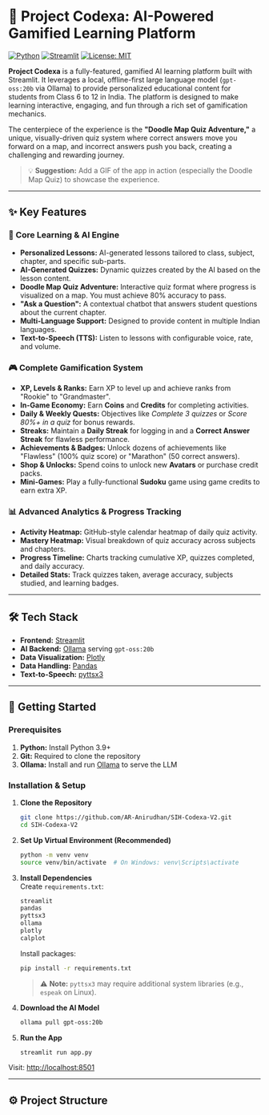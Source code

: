 # 🚀 Project Codexa: AI-Powered Gamified Learning Platform

[![Python](https://img.shields.io/badge/Python-3.9%2B-blue.svg)](https://www.python.org/downloads/)
[![Streamlit](https://img.shields.io/badge/Streamlit-1.x-FF4B4B.svg)](https://streamlit.io)
[![License: MIT](https://img.shields.io/badge/License-MIT-green.svg)](https://opensource.org/licenses/MIT)

**Project Codexa** is a fully-featured, gamified AI learning platform built with Streamlit. It leverages a local, offline-first large language model (`gpt-oss:20b` via Ollama) to provide personalized educational content for students from Class 6 to 12 in India. The platform is designed to make learning interactive, engaging, and fun through a rich set of gamification mechanics.

The centerpiece of the experience is the **"Doodle Map Quiz Adventure,"** a unique, visually-driven quiz system where correct answers move you forward on a map, and incorrect answers push you back, creating a challenging and rewarding journey.

> 💡 **Suggestion:** Add a GIF of the app in action (especially the Doodle Map Quiz) to showcase the experience.

---

## ✨ Key Features

### 🧠 Core Learning & AI Engine
- **Personalized Lessons:** AI-generated lessons tailored to class, subject, chapter, and specific sub-parts.  
- **AI-Generated Quizzes:** Dynamic quizzes created by the AI based on the lesson content.  
- **Doodle Map Quiz Adventure:** Interactive quiz format where progress is visualized on a map. You must achieve 80% accuracy to pass.  
- **"Ask a Question":** A contextual chatbot that answers student questions about the current chapter.  
- **Multi-Language Support:** Designed to provide content in multiple Indian languages.  
- **Text-to-Speech (TTS):** Listen to lessons with configurable voice, rate, and volume.  

### 🎮 Complete Gamification System
- **XP, Levels & Ranks:** Earn XP to level up and achieve ranks from "Rookie" to "Grandmaster".  
- **In-Game Economy:** Earn **Coins** and **Credits** for completing activities.  
- **Daily & Weekly Quests:** Objectives like *Complete 3 quizzes* or *Score 80%+ in a quiz* for bonus rewards.  
- **Streaks:** Maintain a **Daily Streak** for logging in and a **Correct Answer Streak** for flawless performance.  
- **Achievements & Badges:** Unlock dozens of achievements like "Flawless" (100% quiz score) or "Marathon" (50 correct answers).  
- **Shop & Unlocks:** Spend coins to unlock new **Avatars** or purchase credit packs.  
- **Mini-Games:** Play a fully-functional **Sudoku** game using game credits to earn extra XP.  

### 📊 Advanced Analytics & Progress Tracking
- **Activity Heatmap:** GitHub-style calendar heatmap of daily quiz activity.  
- **Mastery Heatmap:** Visual breakdown of quiz accuracy across subjects and chapters.  
- **Progress Timeline:** Charts tracking cumulative XP, quizzes completed, and daily accuracy.  
- **Detailed Stats:** Track quizzes taken, average accuracy, subjects studied, and learning badges.  

---

## 🛠️ Tech Stack

- **Frontend:** [Streamlit](https://streamlit.io/)  
- **AI Backend:** [Ollama](https://ollama.ai/) serving `gpt-oss:20b`  
- **Data Visualization:** [Plotly](https://plotly.com/)  
- **Data Handling:** [Pandas](https://pandas.pydata.org/)  
- **Text-to-Speech:** [pyttsx3](https://pypi.org/project/pyttsx3/)  

---

## 🔧 Getting Started

### Prerequisites
1. **Python:** Install Python 3.9+  
2. **Git:** Required to clone the repository  
3. **Ollama:** Install and run [Ollama](https://ollama.ai/) to serve the LLM  

### Installation & Setup

1. **Clone the Repository**
    ```bash
    git clone https://github.com/AR-Anirudhan/SIH-Codexa-V2.git
    cd SIH-Codexa-V2
    ```

2. **Set Up Virtual Environment (Recommended)**
    ```bash
    python -m venv venv
    source venv/bin/activate  # On Windows: venv\Scripts\activate
    ```

3. **Install Dependencies**  
    Create `requirements.txt`:
    ```txt
    streamlit
    pandas
    pyttsx3
    ollama
    plotly
    calplot
    ```
    Install packages:
    ```bash
    pip install -r requirements.txt
    ```

    > ⚠️ **Note:** `pyttsx3` may require additional system libraries (e.g., `espeak` on Linux).

4. **Download the AI Model**
    ```bash
    ollama pull gpt-oss:20b
    ```

5. **Run the App**
    ```bash
    streamlit run app.py
    ```

Visit: [http://localhost:8501](http://localhost:8501)

---

## ⚙️ Project Structure

